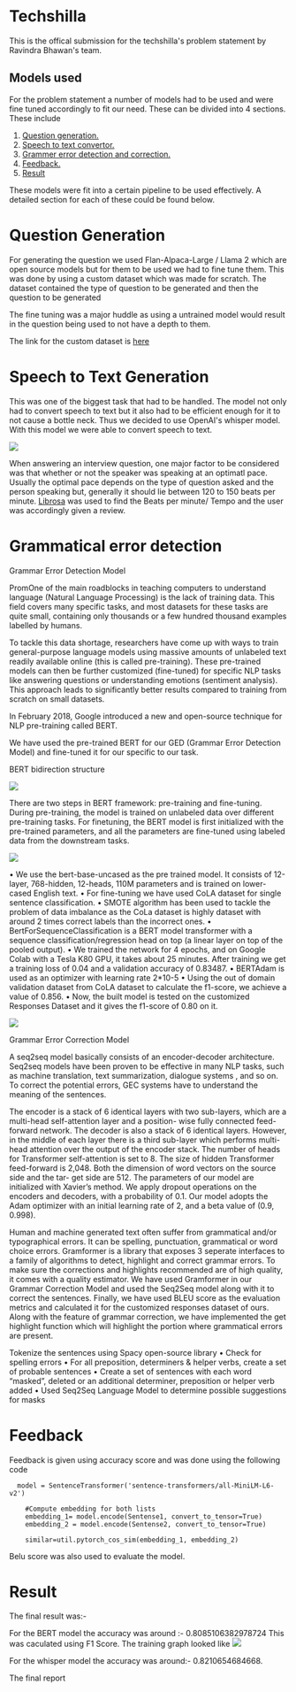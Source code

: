 # Techshilla

This is the offical submission for the techshilla's problem statement by Ravindra Bhawan's team. 


## Models used

For the problem statement a number of models had to be used and were fine tuned accordingly to fit our need. These can be divided into 4 sections. These include 

1) [Question generation.](#question-generation)
2) [Speech to text convertor.](#speech-to-text-generation)
3) [Grammer error detection and correction.](#grammatical-error-detection)
4) [Feedback.](#feedback)
5) [Result](#result)

These models were fit into a certain pipeline to be used effectively. A detailed section for each of these could be found below.

# Question Generation

For generating the question we used Flan-Alpaca-Large / Llama 2 which are open source models but for them to be used we had to fine tune them. This was done by using a custom dataset which was made for scratch. The dataset contained the type of question to be generated and then the question to be generated

The fine tuning was a major huddle as using a untrained model would result in the question being used to not have a depth to them. 

The link for the custom dataset is [here](https://docs.google.com/spreadsheets/d/1K8H9LTCcvwUZwM5rkI62FLiknmnl_as5Kw0jyJdGBBI/edit?usp=sharinghttps://docs.google.com/spreadsheets/d/1K8H9LTCcvwUZwM5rkI62FLiknmnl_as5Kw0jyJdGBBI/edit?usp=sharing)

# Speech to Text Generation

This was one of the biggest task that had to be handled. The model not only had to convert speech to text but it also had to be efficient enough for it to not cause a bottle neck. Thus we decided to use OpenAI's whisper model. With this model we were able to convert speech to text.

 ![](Image/Whisper)


When answering an interview question, one major factor to be considered was that whether or not the speaker was speaking at an optimatl pace. Usually the optimal pace depends on the type of question asked and the person speaking but, generally it should lie between 120 to 150 beats per minute. [Librosa](https://github.com/librosa/librosa) was used to find the Beats per minute/ Tempo and the user was accordingly given a review.

# Grammatical error detection 

Grammar Error Detection Model 

PromOne of the main roadblocks in teaching computers to understand language (Natural Language Processing) is the lack of training data. This field covers many specific tasks, and most datasets for these tasks are quite small, containing only thousands or a few hundred thousand examples labelled by humans.

To tackle this data shortage, researchers have come up with ways to train general-purpose language models using massive amounts of unlabeled text readily available online (this is called pre-training). These pre-trained models can then be further customized (fine-tuned) for specific NLP tasks like answering questions or understanding emotions (sentiment analysis). This approach leads to significantly better results compared to training from scratch on small datasets.

In February 2018, Google introduced a new and open-source technique for NLP pre-training called BERT.
 
We have used the pre-trained BERT for our GED (Grammar Error Detection Model) and fine-tuned it for our specific to our task.



BERT bidirection structure

 ![](Image/LSTM.jpeg)


There are two steps in BERT framework: pre-training and fine-tuning. During pre-training, the model is trained on unlabeled data over different pre-training tasks. For finetuning, the BERT model is first initialized with the pre-trained parameters, and all the parameters are fine-tuned using labeled data from the downstream tasks.


 ![](Image/workflowchartjpeg)

• We use the bert-base-uncased as the pre trained model. It consists of 12-layer, 768-hidden, 12-heads, 110M parameters and is trained on lower-cased English text.
• For fine-tuning we have used CoLA dataset for single sentence classification.
• SMOTE algorithm has been used to tackle the problem of data imbalance as the CoLa dataset is highly dataset with around 2 times correct labels than the incorrect ones.
• BertForSequenceClassification is a BERT model transformer with a sequence classification/regression head on top (a linear layer on top of the pooled output).
• We trained the network for 4 epochs, and on Google Colab with a Tesla K80 GPU, it takes about 25 minutes. After training we get a training loss of 0.04 and a validation accuracy of 0.83487.
• BERTAdam is used as an optimizer with learning rate 2*10-5
• Using the out of domain validation dataset from CoLA dataset to calculate the f1-score, we achieve a value of 0.856.
• Now, the built model is tested on the customized Responses Dataset and it gives the f1-score of 0.80 on it.
    




 ![](Image/bert.jpeg)




Grammar Error Correction Model

A seq2seq model basically consists of an encoder-decoder architecture. Seq2seq models have been proven to be effective in many NLP tasks, such as machine translation, text summarization, dialogue systems , and so on. To correct the potential errors, GEC systems have to understand the meaning of the sentences. 

 The encoder is a stack of 6 identical layers with two sub-layers, which are a multi-head self-attention layer and a position- wise fully connected feed-forward network. The decoder is also a stack of 6 identical layers. However, in the middle of each layer there is a third sub-layer which performs multi- head attention over the output of the encoder stack. The number of heads for Transformer self-attention is set to 8. The size of hidden Transformer feed-forward is 2,048. Both the dimension of word vectors on the source side and the tar- get side are 512. The parameters of our model are initialized with Xavier’s method. We apply dropout operations on the encoders and decoders, with a probability of 0.1. Our model adopts the Adam optimizer with an initial learning rate of 2, and a beta value of (0.9, 0.998).


Human and machine generated text often suffer from grammatical and/or typographical errors. It can be spelling, punctuation, grammatical or word choice errors. Gramformer is a library that exposes 3 seperate interfaces to a family of algorithms to detect, highlight and correct grammar errors. To make sure the corrections and highlights recommended are of high quality, it comes with a quality estimator. We have used Gramformer in our Grammar Correction Model and used the Seq2Seq model along with it to correct the sentences. Finally, we have used BLEU score as the evaluation metrics and calculated it for the customized responses dataset of ours. 
Along with the feature of grammar correction, we have implemented the get highlight function which will  highlight the portion where grammatical errors are present.

 Tokenize the sentences using Spacy open-source library
 • Check for spelling errors 
 • For all preposition, determiners & helper verbs, create a set of probable sentences
 • Create a set of sentences with each word “masked”, deleted or an additional determiner, preposition   or helper verb added 
 • Used Seq2Seq Language Model to determine possible suggestions for masks 



                     
# Feedback

Feedback is given using accuracy score and was done using the following code 

      model = SentenceTransformer('sentence-transformers/all-MiniLM-L6-v2')

        #Compute embedding for both lists
        embedding_1= model.encode(Sentense1, convert_to_tensor=True)
        embedding_2 = model.encode(Sentense2, convert_to_tensor=True)

        similar=util.pytorch_cos_sim(embedding_1, embedding_2)

Belu score was also used to evaluate the model.

# Result

The final result was:- 

For the BERT model the accuracy was around :- 0.8085106382978724
This was caculated using F1 Score. The training graph looked like 
![](/Image/Graph_Bert.png)

For the whisper model the accuracy was around:- 0.8210654684668.

The final report 